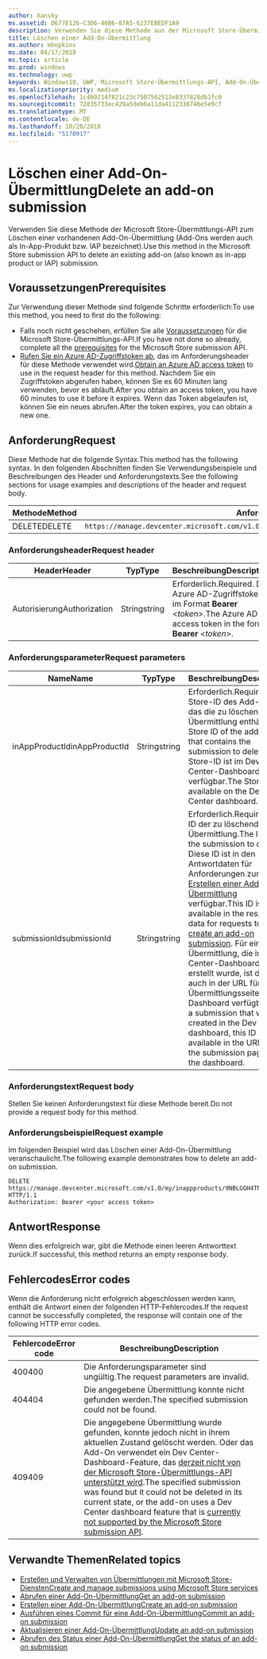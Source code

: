 ```yaml
---
author: Xansky
ms.assetid: D677E126-C3D6-46B6-87A5-6237EBEDF1A9
description: Verwenden Sie diese Methode aus der Microsoft Store-Übermittlungs-API zum Löschen einer vorhandenen Add-On-Übermittlung.
title: Löschen einer Add-On-Übermittlung
ms.author: mhopkins
ms.date: 04/17/2018
ms.topic: article
ms.prod: windows
ms.technology: uwp
keywords: Windows10, UWP, Microsoft Store-Übermittlungs-API, Add-On-Übermittlung, löschen, In-App-Produkt, IAP
ms.localizationpriority: medium
ms.openlocfilehash: 1c4b9214f821c23c7507562512e8337820db1fc0
ms.sourcegitcommit: 72835733ec429a5deb6a11da4112336746e5e9cf
ms.translationtype: MT
ms.contentlocale: de-DE
ms.lasthandoff: 10/20/2018
ms.locfileid: "5170917"
---
```

# <a name="delete-an-add-on-submission"></a><span data-ttu-id="65185-104">Löschen einer Add-On-Übermittlung</span><span class="sxs-lookup"><span data-stu-id="65185-104">Delete an add-on submission</span></span>

<span data-ttu-id="65185-105">Verwenden Sie diese Methode der Microsoft Store-Übermittlungs-API zum Löschen einer vorhandenen Add-On-Übermittlung (Add-Ons werden auch als In-App-Produkt bzw. IAP bezeichnet).</span><span class="sxs-lookup"><span data-stu-id="65185-105">Use this method in the Microsoft Store submission API to delete an existing add-on (also known as in-app product or IAP) submission.</span></span>

## <a name="prerequisites"></a><span data-ttu-id="65185-106">Voraussetzungen</span><span class="sxs-lookup"><span data-stu-id="65185-106">Prerequisites</span></span>

<span data-ttu-id="65185-107">Zur Verwendung dieser Methode sind folgende Schritte erforderlich:</span><span class="sxs-lookup"><span data-stu-id="65185-107">To use this method, you need to first do the following:</span></span>

* <span data-ttu-id="65185-108">Falls noch nicht geschehen, erfüllen Sie alle [Voraussetzungen](create-and-manage-submissions-using-windows-store-services.md#prerequisites) für die Microsoft Store-Übermittlungs-API.</span><span class="sxs-lookup"><span data-stu-id="65185-108">If you have not done so already, complete all the [prerequisites](create-and-manage-submissions-using-windows-store-services.md#prerequisites) for the Microsoft Store submission API.</span></span>
* <span data-ttu-id="65185-109">[Rufen Sie ein Azure AD-Zugriffstoken ab](create-and-manage-submissions-using-windows-store-services.md#obtain-an-azure-ad-access-token), das im Anforderungsheader für diese Methode verwendet wird.</span><span class="sxs-lookup"><span data-stu-id="65185-109">[Obtain an Azure AD access token](create-and-manage-submissions-using-windows-store-services.md#obtain-an-azure-ad-access-token) to use in the request header for this method.</span></span> <span data-ttu-id="65185-110">Nachdem Sie ein Zugriffstoken abgerufen haben, können Sie es 60 Minuten lang verwenden, bevor es abläuft.</span><span class="sxs-lookup"><span data-stu-id="65185-110">After you obtain an access token, you have 60 minutes to use it before it expires.</span></span> <span data-ttu-id="65185-111">Wenn das Token abgelaufen ist, können Sie ein neues abrufen.</span><span class="sxs-lookup"><span data-stu-id="65185-111">After the token expires, you can obtain a new one.</span></span>

## <a name="request"></a><span data-ttu-id="65185-112">Anforderung</span><span class="sxs-lookup"><span data-stu-id="65185-112">Request</span></span>

<span data-ttu-id="65185-113">Diese Methode hat die folgende Syntax.</span><span class="sxs-lookup"><span data-stu-id="65185-113">This method has the following syntax.</span></span> <span data-ttu-id="65185-114">In den folgenden Abschnitten finden Sie Verwendungsbeispiele und Beschreibungen des Header und Anforderungstexts.</span><span class="sxs-lookup"><span data-stu-id="65185-114">See the following sections for usage examples and descriptions of the header and request body.</span></span>

| <span data-ttu-id="65185-115">Methode</span><span class="sxs-lookup"><span data-stu-id="65185-115">Method</span></span> | <span data-ttu-id="65185-116">Anforderungs-URI</span><span class="sxs-lookup"><span data-stu-id="65185-116">Request URI</span></span>                                                      |
|--------|------------------------------------------------------------------|
| <span data-ttu-id="65185-117">DELETE</span><span class="sxs-lookup"><span data-stu-id="65185-117">DELETE</span></span>    | ```https://manage.devcenter.microsoft.com/v1.0/my/inappproducts/{inAppProductId}/submissions/{submissionId}``` |


### <a name="request-header"></a><span data-ttu-id="65185-118">Anforderungsheader</span><span class="sxs-lookup"><span data-stu-id="65185-118">Request header</span></span>

| <span data-ttu-id="65185-119">Header</span><span class="sxs-lookup"><span data-stu-id="65185-119">Header</span></span>        | <span data-ttu-id="65185-120">Typ</span><span class="sxs-lookup"><span data-stu-id="65185-120">Type</span></span>   | <span data-ttu-id="65185-121">Beschreibung</span><span class="sxs-lookup"><span data-stu-id="65185-121">Description</span></span>                                                                 |
|---------------|--------|-----------------------------------------------------------------------------|
| <span data-ttu-id="65185-122">Autorisierung</span><span class="sxs-lookup"><span data-stu-id="65185-122">Authorization</span></span> | <span data-ttu-id="65185-123">String</span><span class="sxs-lookup"><span data-stu-id="65185-123">string</span></span> | <span data-ttu-id="65185-124">Erforderlich.</span><span class="sxs-lookup"><span data-stu-id="65185-124">Required.</span></span> <span data-ttu-id="65185-125">Das Azure AD-Zugriffstoken im Format **Bearer** &lt;*token*&gt;.</span><span class="sxs-lookup"><span data-stu-id="65185-125">The Azure AD access token in the form **Bearer** &lt;*token*&gt;.</span></span> |


### <a name="request-parameters"></a><span data-ttu-id="65185-126">Anforderungsparameter</span><span class="sxs-lookup"><span data-stu-id="65185-126">Request parameters</span></span>

| <span data-ttu-id="65185-127">Name</span><span class="sxs-lookup"><span data-stu-id="65185-127">Name</span></span>        | <span data-ttu-id="65185-128">Typ</span><span class="sxs-lookup"><span data-stu-id="65185-128">Type</span></span>   | <span data-ttu-id="65185-129">Beschreibung</span><span class="sxs-lookup"><span data-stu-id="65185-129">Description</span></span>                                                                 |
|---------------|--------|-----------------------------------------------------------------------------|
| <span data-ttu-id="65185-130">inAppProductId</span><span class="sxs-lookup"><span data-stu-id="65185-130">inAppProductId</span></span> | <span data-ttu-id="65185-131">String</span><span class="sxs-lookup"><span data-stu-id="65185-131">string</span></span> | <span data-ttu-id="65185-132">Erforderlich.</span><span class="sxs-lookup"><span data-stu-id="65185-132">Required.</span></span> <span data-ttu-id="65185-133">Die Store-ID des Add-Ons, das die zu löschende Übermittlung enthält.</span><span class="sxs-lookup"><span data-stu-id="65185-133">The Store ID of the add-on that contains the submission to delete.</span></span> <span data-ttu-id="65185-134">Die Store-ID ist im Dev Center-Dashboard verfügbar.</span><span class="sxs-lookup"><span data-stu-id="65185-134">The Store ID is available on the Dev Center dashboard.</span></span>  |
| <span data-ttu-id="65185-135">submissionId</span><span class="sxs-lookup"><span data-stu-id="65185-135">submissionId</span></span> | <span data-ttu-id="65185-136">String</span><span class="sxs-lookup"><span data-stu-id="65185-136">string</span></span> | <span data-ttu-id="65185-137">Erforderlich.</span><span class="sxs-lookup"><span data-stu-id="65185-137">Required.</span></span> <span data-ttu-id="65185-138">Die ID der zu löschenden Übermittlung.</span><span class="sxs-lookup"><span data-stu-id="65185-138">The ID of the submission to delete.</span></span> <span data-ttu-id="65185-139">Diese ID ist in den Antwortdaten für Anforderungen zum [Erstellen einer Add-On-Übermittlung](create-an-add-on-submission.md) verfügbar.</span><span class="sxs-lookup"><span data-stu-id="65185-139">This ID is available in the response data for requests to [create an add-on submission](create-an-add-on-submission.md).</span></span> <span data-ttu-id="65185-140">Für eine Übermittlung, die im Dev Center-Dashboard erstellt wurde, ist diese ID auch in der URL für die Übermittlungsseite im Dashboard verfügbar.</span><span class="sxs-lookup"><span data-stu-id="65185-140">For a submission that was created in the Dev Center dashboard, this ID is also available in the URL for the submission page in the dashboard.</span></span>  |


### <a name="request-body"></a><span data-ttu-id="65185-141">Anforderungstext</span><span class="sxs-lookup"><span data-stu-id="65185-141">Request body</span></span>

<span data-ttu-id="65185-142">Stellen Sie keinen Anforderungstext für diese Methode bereit.</span><span class="sxs-lookup"><span data-stu-id="65185-142">Do not provide a request body for this method.</span></span>


### <a name="request-example"></a><span data-ttu-id="65185-143">Anforderungsbeispiel</span><span class="sxs-lookup"><span data-stu-id="65185-143">Request example</span></span>

<span data-ttu-id="65185-144">Im folgenden Beispiel wird das Löschen einer Add-On-Übermittlung veranschaulicht.</span><span class="sxs-lookup"><span data-stu-id="65185-144">The following example demonstrates how to delete an add-on submission.</span></span>

```
DELETE https://manage.devcenter.microsoft.com/v1.0/my/inappproducts/9NBLGGH4TNMP/submissions/1152921504621230023 HTTP/1.1
Authorization: Bearer <your access token>
```

## <a name="response"></a><span data-ttu-id="65185-145">Antwort</span><span class="sxs-lookup"><span data-stu-id="65185-145">Response</span></span>

<span data-ttu-id="65185-146">Wenn dies erfolgreich war, gibt die Methode einen leeren Antworttext zurück.</span><span class="sxs-lookup"><span data-stu-id="65185-146">If successful, this method returns an empty response body.</span></span>

## <a name="error-codes"></a><span data-ttu-id="65185-147">Fehlercodes</span><span class="sxs-lookup"><span data-stu-id="65185-147">Error codes</span></span>

<span data-ttu-id="65185-148">Wenn die Anforderung nicht erfolgreich abgeschlossen werden kann, enthält die Antwort einen der folgenden HTTP-Fehlercodes.</span><span class="sxs-lookup"><span data-stu-id="65185-148">If the request cannot be successfully completed, the response will contain one of the following HTTP error codes.</span></span>

| <span data-ttu-id="65185-149">Fehlercode</span><span class="sxs-lookup"><span data-stu-id="65185-149">Error code</span></span> |  <span data-ttu-id="65185-150">Beschreibung</span><span class="sxs-lookup"><span data-stu-id="65185-150">Description</span></span>   |
|--------|------------------|
| <span data-ttu-id="65185-151">400</span><span class="sxs-lookup"><span data-stu-id="65185-151">400</span></span>  | <span data-ttu-id="65185-152">Die Anforderungsparameter sind ungültig.</span><span class="sxs-lookup"><span data-stu-id="65185-152">The request parameters are invalid.</span></span> |
| <span data-ttu-id="65185-153">404</span><span class="sxs-lookup"><span data-stu-id="65185-153">404</span></span>  | <span data-ttu-id="65185-154">Die angegebene Übermittlung konnte nicht gefunden werden.</span><span class="sxs-lookup"><span data-stu-id="65185-154">The specified submission could not be found.</span></span> |
| <span data-ttu-id="65185-155">409</span><span class="sxs-lookup"><span data-stu-id="65185-155">409</span></span>  | <span data-ttu-id="65185-156">Die angegebene Übermittlung wurde gefunden, konnte jedoch nicht in ihrem aktuellen Zustand gelöscht werden. Oder das Add-On verwendet ein Dev Center-Dashboard-Feature, das [derzeit nicht von der Microsoft Store-Übermittlungs-API unterstützt wird](create-and-manage-submissions-using-windows-store-services.md#not_supported).</span><span class="sxs-lookup"><span data-stu-id="65185-156">The specified submission was found but it could not be deleted in its current state, or the add-on uses a Dev Center dashboard feature that is [currently not supported by the Microsoft Store submission API](create-and-manage-submissions-using-windows-store-services.md#not_supported).</span></span> |


## <a name="related-topics"></a><span data-ttu-id="65185-157">Verwandte Themen</span><span class="sxs-lookup"><span data-stu-id="65185-157">Related topics</span></span>

* [<span data-ttu-id="65185-158">Erstellen und Verwalten von Übermittlungen mit Microsoft Store-Diensten</span><span class="sxs-lookup"><span data-stu-id="65185-158">Create and manage submissions using Microsoft Store services</span></span>](create-and-manage-submissions-using-windows-store-services.md)
* [<span data-ttu-id="65185-159">Abrufen einer Add-On-Übermittlung</span><span class="sxs-lookup"><span data-stu-id="65185-159">Get an add-on submission</span></span>](get-an-add-on-submission.md)
* [<span data-ttu-id="65185-160">Erstellen einer Add-On-Übermittlung</span><span class="sxs-lookup"><span data-stu-id="65185-160">Create an add-on submission</span></span>](create-an-add-on-submission.md)
* [<span data-ttu-id="65185-161">Ausführen eines Commit für eine Add-On-Übermittlung</span><span class="sxs-lookup"><span data-stu-id="65185-161">Commit an add-on submission</span></span>](commit-an-add-on-submission.md)
* [<span data-ttu-id="65185-162">Aktualisieren einer Add-On-Übermittlung</span><span class="sxs-lookup"><span data-stu-id="65185-162">Update an add-on submission</span></span>](update-an-add-on-submission.md)
* [<span data-ttu-id="65185-163">Abrufen des Status einer Add-On-Übermittlung</span><span class="sxs-lookup"><span data-stu-id="65185-163">Get the status of an add-on submission</span></span>](get-status-for-an-add-on-submission.md)
